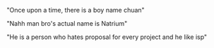"Once upon a time, there is a boy name chuan"

"Nahh man bro's actual name is Natrium"

"He is a person who hates proposal for every project and he like isp"
